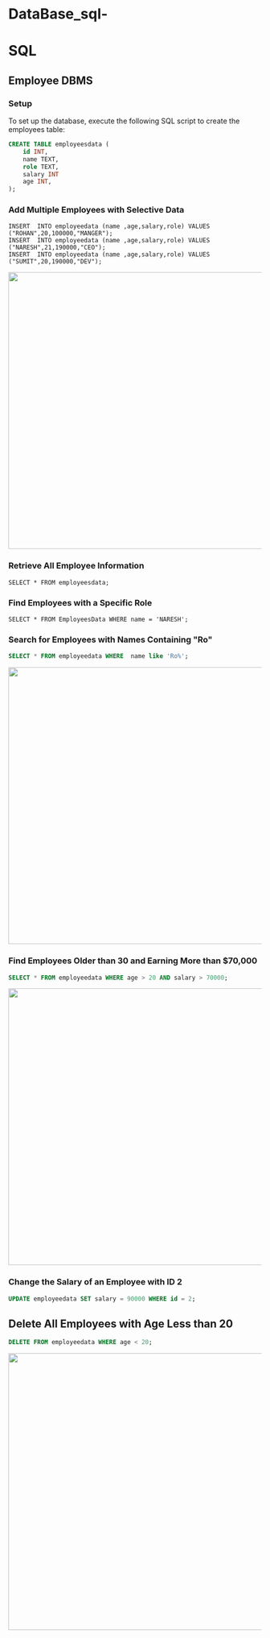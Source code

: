 # DataBase_sql-


# SQL

## Employee DBMS

### Setup
To set up the database, execute the following SQL script to create the employees table:

```sql
CREATE TABLE employeesdata (
    id INT,
    name TEXT,
    role TEXT,
    salary INT
    age INT,
);
```



### Add Multiple Employees with Selective Data

```
INSERT  INTO employeedata (name ,age,salary,role) VALUES ("ROHAN",20,100000,"MANGER");
INSERT  INTO employeedata (name ,age,salary,role) VALUES ("NARESH",21,190000,"CEO"); 
INSERT  INTO employeedata (name ,age,salary,role) VALUES ("SUMIT",20,190000,"DEV");

```

 <img  height= "550" src="https://github.com/user-attachments/assets/f4c77cf7-2607-4a0b-a3b5-27dadc47296c"  />

     
### Retrieve All Employee Information
```
SELECT * FROM employeesdata;
```

### Find Employees with a Specific Role
```
SELECT * FROM EmployeesData WHERE name = 'NARESH';
```


 
### Search for Employees with Names Containing "Ro"
```sql
SELECT * FROM employeedata WHERE  name like 'Ro%';
```
 <img  height= "550" src="https://github.com/user-attachments/assets/9dba04e4-a92c-45ca-8d90-c95f4dc898db"  />


### Find Employees Older than 30 and Earning More than $70,000
```sql
SELECT * FROM employeedata WHERE age > 20 AND salary > 70000;
```

 <img  height= "550" src="https://github.com/user-attachments/assets/657fb27c-4ea6-490e-ace4-dc007316fdec"  />
 
### Change the Salary of an Employee with ID 2
```sql
UPDATE employeedata SET salary = 90000 WHERE id = 2;
```



## Delete All Employees with Age Less than 20
```sql
DELETE FROM employeedata WHERE age < 20;
```

 <img  height= "550" src="https://github.com/user-attachments/assets/33312882-9668-4f0e-8347-0b6e7f506a98"  />

